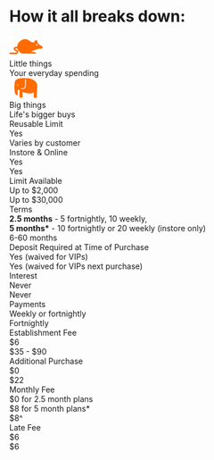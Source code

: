 <div id="DIV_1">
			<div id="DIV_4">
				<div id="DIV_5">
					<h1 id="H1_6">
						How it all breaks down:
					</h1>
					<p id="P_8">
						<a id="A_9"></a>
					</p>
				</div>
				<div id="DIV_10">
					<div id="DIV_11">
						<div id="DIV_12">
							<div id="DIV_13">
								<div id="DIV_14">
								</div>
								<div id="DIV_15">
									<div id="DIV_16">
										<div id="DIV_17">
											<div id="DIV_18">
												<picture id="PICTURE_19">
													<img src="img/index/mouse-little%20things.png" alt="little things" id="IMG_22" />
												</picture>
											</div>
											<div id="DIV_23">
												<div id="DIV_24">
													Little things
												</div>
												<div id="DIV_25">
													Your everyday spending
												</div>
											</div>
										</div>
									</div>
								</div>
								<div id="DIV_26">
									<div id="DIV_27">
										<div id="DIV_28">
											<div id="DIV_29">
												<picture id="PICTURE_30">
													<img src="img/index/elephant-Big%20things.png" alt="big things" id="IMG_33" />
												</picture>
											</div>
											<div id="DIV_34">
												<div id="DIV_35">
													Big things
												</div>
												<div id="DIV_36">
													Life's bigger buys
												</div>
											</div>
										</div>
									</div>
								</div>
							</div>
							<div id="row">
								<div class="row_heading">
									Reusable Limit
								</div>
								<div class="row_cell">
									Yes
								</div>
								<div class="row_cell">
									Varies by customer
								</div>
							</div>
							<div id="row">
								<div class="row_heading">
									Instore & Online
								</div>
								<div class="row_cell">
									Yes
								</div>
								<div class="row_cell">
									Yes
								</div>
							</div>
							<div id="row">
								<div class="row_heading">
									Limit Available
								</div>
								<div class="row_cell">
									Up to $2,000
								</div>
								<div class="row_cell">
									Up to $30,000
								</div>
							</div>
							<div id="row">
								<div class="row_heading">
									Terms
								</div>
								<div class="row_cell multiline_cell">
									<b>2.5 months</b> - 5 fortnightly, 10 weekly,<br>
									<b>5 months*</b> - 10 fortnightly or 20
									weekly (instore only)
								</div>
								<div class="row_cell">
									6-60 months
								</div>
							</div>
							<div id="row">
								<div class="row_heading">
									Deposit Required at Time of Purchase
								</div>
								<div class="row_cell">
									Yes (waived for VIPs)
								</div>
								<div class="row_cell">
									Yes (waived for VIPs next purchase)
								</div>
							</div>
							<div id="row">
								<div class="row_heading">
									Interest
								</div>
								<div class="row_cell">
									Never
								</div>
								<div class="row_cell">
									Never
								</div>
							</div>
							<div id="row">
								<div class="row_heading">
									Payments
								</div>
								<div class="row_cell">
									Weekly or fortnightly
								</div>
								<div class="row_cell">
									Fortnightly
								</div>
							</div>
							<div id="row">
								<div class="row_heading">
									Establishment Fee
								</div>
								<div class="row_cell">
									$6
								</div>
								<div class="row_cell">
									$35 - $90
								</div>
							</div>
							<div id="row">
								<div class="row_heading">
									Additional Purchase
								</div>
								<div class="row_cell">
									$0
								</div>
								<div class="row_cell">
									$22
								</div>
							</div>
							<div id="row">
								<div class="row_heading">
									Monthly Fee
								</div>
								<div class="row_cell multiline_cell">
									$0 for 2.5 month plans<br>
									$8 for 5 month plans*
								</div>
								<div class="row_cell">
									$8^
								</div>
							</div>
							<div id="row">
								<div class="row_heading">
									Late Fee
								</div>
								<div class="row_cell">
									$6
								</div>
								<div class="row_cell">
									$6
								</div>
							</div>
						</div>
					</div>
				</div>
			</div>
</div>